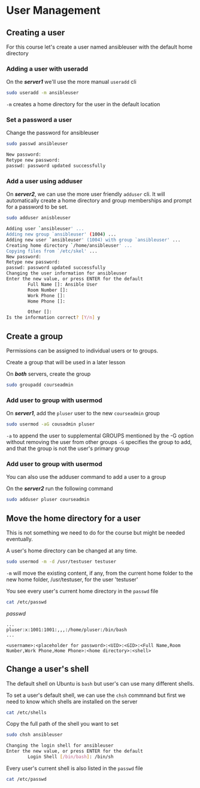 # User Management

## Creating a user

For this course let's create a user named ansibleuser with the default home directory

### Adding a user with useradd

On the ***server1*** we'll use the more manual `useradd` cli 

```bash
sudo useradd -m ansibleuser
```

`-m` creates a home directory for the user in the default location

### Set a password a user

Change the password for ansibleuser

```bash
sudo passwd ansibleuser

New password: 
Retype new password:
passwd: password updated successfully
```

### Add a user using adduser

On ***server2***, we can use the more user friendly `adduser` cli. It will automatically create a home directory and group memberships and prompt for a password to be set.


```bash
sudo adduser anisbleuser

Adding user `ansibleuser' ...
Adding new group `ansibleuser' (1004) ...
Adding new user `ansibleuser' (1004) with group `ansibleuser' ...
Creating home directory `/home/ansibleuser' ...
Copying files from `/etc/skel' ...
New password:
Retype new password:
passwd: password updated successfully
Changing the user information for ansibleuser
Enter the new value, or press ENTER for the default
        Full Name []: Ansible User
        Room Number []:
        Work Phone []:
        Home Phone []:

        Other []:
Is the information correct? [Y/n] y
```

## Create a group

Permissions can be assigned to individual users or to groups.

Create a group that will be used in a later lesson

On ***both*** servers, create the group
```bash
sudo groupadd courseadmin
```

### Add user to group with usermod

On ***server1***, add the `pluser` user to the new `courseadmin` group
```bash
sudo usermod -aG cousadmin pluser
```

`-a` to append the user to supplemental GROUPS mentioned by the -G option without removing the user from other groups
`-G` specifies the group to add, and that the group is not the user's primary group

### Add user to group with usermod

You can also use the adduser command to add a user to a group

On the ***server2*** run the following command

```bash
sudo adduser pluser courseadmin
```

## Move the home directory for a user

This is not something we need to do for the course but might be needed eventually.

A user's home directory can be changed at any time.

```bash
sudo usermod -m -d /usr/testuser testuser
```

`-m` will move the existing content, if any, from the current home folder to the new home folder, /usr/testuser, for the user 'testuser'


You see every user's current home directory in the `passwd` file

```bash
cat /etc/passwd
```

*passwd*
```
...
pluser:x:1001:1001:,,,:/home/pluser:/bin/bash
...
```

```
<username>:<placeholder for password>:<UID>:<GID>:<Full Name,Room Number,Work Phone,Home Phone>:<home directory>:<shell>
```

## Change a user's shell

The default shell on Ubuntu is `bash` but user's can use many different shells.

To set a user's default shell, we can use the `chsh` commnand but first we need to know which shells are installed on the server

```bash
cat /etc/shells
```

Copy the full path of the shell you want to set

```bash
sudo chsh ansibleuser

Changing the login shell for ansibleuser
Enter the new value, or press ENTER for the default
        Login Shell [/bin/bash]: /bin/sh
```

Every user's current shell is also listed in the `passwd` file

```bash
cat /etc/passwd
```
